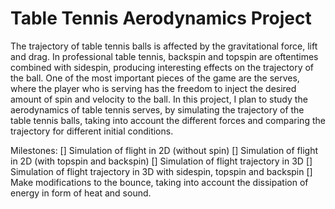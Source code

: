 # Table Tennis Aerodynamics Project 

The trajectory of table tennis balls is affected by the gravitational force, lift and drag. In professional table tennis, backspin and topspin are oftentimes combined with sidespin, producing interesting effects on the trajectory of the ball. One of the most important pieces of the game are the serves, where the player who is serving has the freedom to inject the desired amount of spin and velocity to the ball. In this project, I plan to study the aerodynamics of table tennis serves, by simulating the trajectory of the table tennis balls, taking into account the different forces and comparing the trajectory for different initial conditions.


Milestones:
[] Simulation of flight in 2D (without spin)
[] Simulation of flight in 2D (with topspin and backspin)
[] Simulation of flight trajectory in 3D
[] Simulation of flight trajectory in 3D with sidespin, topspin and backspin
[] Make modifications to the bounce, taking into account the dissipation of energy in form of heat and sound. 
